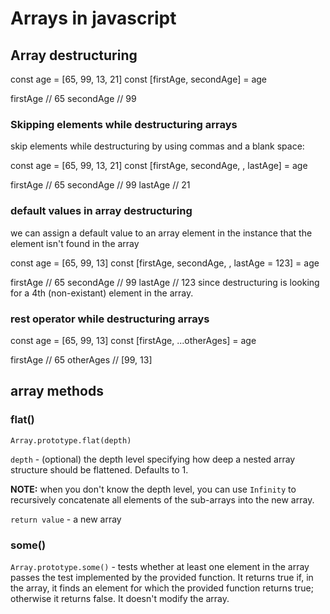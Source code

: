# Arrays in javascript

## Array destructuring
  const age = [65, 99, 13, 21]
  const [firstAge, secondAge] = age

  firstAge // 65
  secondAge // 99

### Skipping elements while destructuring arrays
skip elements while destructuring by using commas and a blank space:

  const age = [65, 99, 13, 21]
  const [firstAge, secondAge, , lastAge] = age

  firstAge // 65
  secondAge // 99
  lastAge // 21

### default values in array destructuring
we can assign a default value to an array element in the instance that the element isn't found in the array

  const age = [65, 99, 13]
  const [firstAge, secondAge, , lastAge = 123] = age

  firstAge // 65
  secondAge // 99
  lastAge // 123 since destructuring is looking for a 4th (non-existant) element in the array.

### rest operator while destructuring arrays

  const age = [65, 99, 13]
  const [firstAge, ...otherAges] = age

  firstAge // 65
  otherAges // [99, 13]



## array methods

### flat()
`Array.prototype.flat(depth)`

`depth` - (optional) the depth level specifying how deep a nested array structure should be flattened. Defaults to 1.

**NOTE:** when you don't know the depth level, you can use `Infinity` to recursively concatenate all elements of the sub-arrays into the new array.

`return value` - a new array

### some()
`Array.prototype.some()` - tests whether at least one element in the array passes the test implemented by the provided function. It returns true if, in the array, it finds an element for which the provided function returns true; otherwise it returns false. It doesn't modify the array.